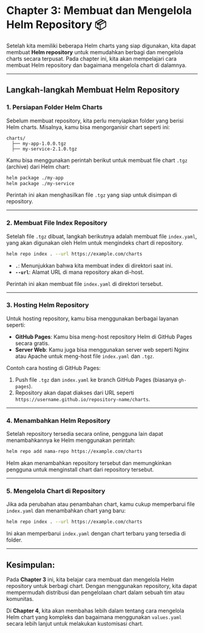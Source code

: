 
# Chapter 3: Membuat dan Mengelola Helm Repository 📦

Setelah kita memiliki beberapa Helm charts yang siap digunakan, kita dapat membuat **Helm repository** untuk memudahkan berbagi dan mengelola charts secara terpusat. Pada chapter ini, kita akan mempelajari cara membuat Helm repository dan bagaimana mengelola chart di dalamnya.

---

## Langkah-langkah Membuat Helm Repository

### 1. Persiapan Folder Helm Charts
Sebelum membuat repository, kita perlu menyiapkan folder yang berisi Helm charts. Misalnya, kamu bisa mengorganisir chart seperti ini:

```
charts/
  ├── my-app-1.0.0.tgz
  ├── my-service-2.1.0.tgz
```

Kamu bisa menggunakan perintah berikut untuk membuat file chart `.tgz` (archive) dari Helm chart:

```bash
helm package ./my-app
helm package ./my-service
```

Perintah ini akan menghasilkan file `.tgz` yang siap untuk disimpan di repository.

---

### 2. Membuat File Index Repository
Setelah file `.tgz` dibuat, langkah berikutnya adalah membuat file `index.yaml`, yang akan digunakan oleh Helm untuk mengindeks chart di repository.

```bash
helm repo index . --url https://example.com/charts
```

- **`.`**: Menunjukkan bahwa kita membuat index di direktori saat ini.
- **`--url`**: Alamat URL di mana repository akan di-host.

Perintah ini akan membuat file `index.yaml` di direktori tersebut.

---

### 3. Hosting Helm Repository
Untuk hosting repository, kamu bisa menggunakan berbagai layanan seperti:

- **GitHub Pages**: Kamu bisa meng-host repository Helm di GitHub Pages secara gratis.
- **Server Web**: Kamu juga bisa menggunakan server web seperti Nginx atau Apache untuk meng-host file `index.yaml` dan `.tgz`.

Contoh cara hosting di GitHub Pages:

1. Push file `.tgz` dan `index.yaml` ke branch GitHub Pages (biasanya `gh-pages`).
2. Repository akan dapat diakses dari URL seperti `https://username.github.io/repository-name/charts`.

---

### 4. Menambahkan Helm Repository
Setelah repository tersedia secara online, pengguna lain dapat menambahkannya ke Helm menggunakan perintah:

```bash
helm repo add nama-repo https://example.com/charts
```

Helm akan menambahkan repository tersebut dan memungkinkan pengguna untuk menginstall chart dari repository tersebut.

---

### 5. Mengelola Chart di Repository
Jika ada perubahan atau penambahan chart, kamu cukup memperbarui file `index.yaml` dan menambahkan chart yang baru:

```bash
helm repo index . --url https://example.com/charts
```

Ini akan memperbarui `index.yaml` dengan chart terbaru yang tersedia di folder.

---

## Kesimpulan:
Pada **Chapter 3** ini, kita belajar cara membuat dan mengelola Helm repository untuk berbagi chart. Dengan menggunakan repository, kita dapat mempermudah distribusi dan pengelolaan chart dalam sebuah tim atau komunitas.

Di **Chapter 4**, kita akan membahas lebih dalam tentang cara mengelola Helm chart yang kompleks dan bagaimana menggunakan `values.yaml` secara lebih lanjut untuk melakukan kustomisasi chart.

